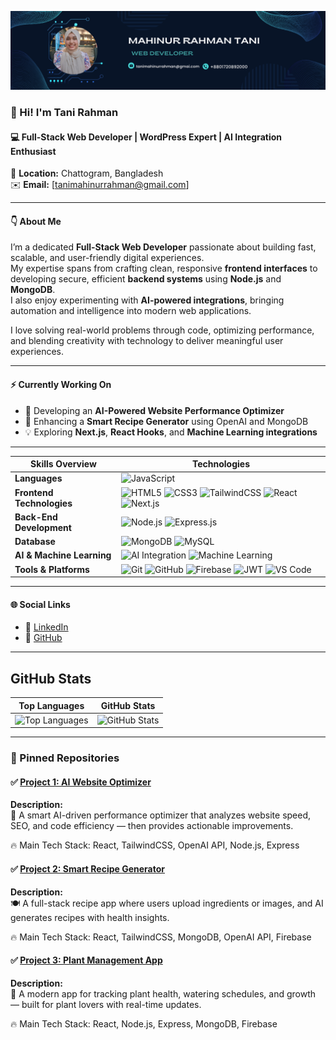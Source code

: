 <!-- Banner Image -->
![banner](/Banner.png)


### 👋 Hi! I'm **Tani Rahman**
#### 💻 Full-Stack Web Developer | WordPress Expert | AI Integration Enthusiast  
📍 **Location:** Chattogram, Bangladesh  
✉️ **Email:** [tanimahinurrahman@gmail.com]

---

#### 👇 About Me
I’m a dedicated **Full-Stack Web Developer** passionate about building fast, scalable, and user-friendly digital experiences.  
My expertise spans from crafting clean, responsive **frontend interfaces** to developing secure, efficient **backend systems** using **Node.js** and **MongoDB**.  
I also enjoy experimenting with **AI-powered integrations**, bringing automation and intelligence into modern web applications.  

I love solving real-world problems through code, optimizing performance, and blending creativity with technology to deliver meaningful user experiences.

---

#### ⚡️ Currently Working On
- 🚀 Developing an **AI-Powered Website Performance Optimizer**
- 🍳 Enhancing a **Smart Recipe Generator** using OpenAI and MongoDB
- 💡 Exploring **Next.js**, **React Hooks**, and **Machine Learning integrations**

---

|       Skills Overview        | Technologies                                                                                                                                                                                                                          |
|-----------------------|---------------------------------------------------------------------------------------------------------------------------------------------------------------------------------------------------------------------------------------|
| **Languages**         | ![JavaScript](https://img.shields.io/badge/-JavaScript-333333?style=flat&logo=javascript) |
| **Frontend Technologies** | ![HTML5](https://img.shields.io/badge/-HTML5-333333?style=flat&logo=html5) ![CSS3](https://img.shields.io/badge/-CSS3-333333?style=flat&logo=css3) ![TailwindCSS](https://img.shields.io/badge/TailwindCSS-333333?style=flat&logo=tailwindcss) ![React](https://img.shields.io/badge/-React-333333?style=flat&logo=react) ![Next.js](https://img.shields.io/badge/-Next.js-333333?style=flat&logo=next.js) |
| **Back-End Development** | ![Node.js](https://img.shields.io/badge/-Node.js-333333?style=flat&logo=node.js) ![Express.js](https://img.shields.io/badge/-Express.js-333333?style=flat&logo=express) |
| **Database**          | ![MongoDB](https://img.shields.io/badge/-MongoDB-333333?style=flat&logo=mongodb) ![MySQL](https://img.shields.io/badge/-MySQL-333333?style=flat&logo=mysql) |
| **AI & Machine Learning** | ![AI Integration](https://img.shields.io/badge/-AI%20Integration-333333?style=flat&logo=openai) ![Machine Learning](https://img.shields.io/badge/-Machine%20Learning-333333?style=flat&logo=tensorflow) |
| **Tools & Platforms** | ![Git](https://img.shields.io/badge/-Git-333333?style=flat&logo=git) ![GitHub](https://img.shields.io/badge/-GitHub-333333?style=flat&logo=github) ![Firebase](https://img.shields.io/badge/-Firebase-333333?style=flat&logo=firebase) ![JWT](https://img.shields.io/badge/-JWT-333333?style=flat&logo=json-web-tokens) ![VS Code](https://img.shields.io/badge/-VS%20Code-333333?style=flat&logo=visual-studio-code) |

---

#### 🌐 Social Links
- 💼 [LinkedIn](https://www.linkedin.com/in/mahinur-rahman-tani-441a12328)
- 🐙 [GitHub](https://github.com/tani-rahman)

---

## GitHub Stats

| Top Languages | GitHub Stats |
|:---:|:---:|
| ![Top Languages](https://github-readme-stats.vercel.app/api/top-langs/?username=Tani-Rahman&theme=transparent&hide_border=true&include_all_commits=true&count_private=true&layout=compact) | ![GitHub Stats](https://github-readme-stats.vercel.app/api?username=Tani-Rahman&theme=transparent&hide_border=true&include_all_commits=true&count_private=false) |

---

### 📌 Pinned Repositories

#### ✅ [Project 1: AI Website Optimizer](https://github.com/Tani-Rahman/AI-Website-Optimizer)

**Description:**  
🌟 A smart AI-driven performance optimizer that analyzes website speed, SEO, and code efficiency — then provides actionable improvements.

🔥 Main Tech Stack: React, TailwindCSS, OpenAI API, Node.js, Express

#### ✅ [Project 2: Smart Recipe Generator](https://github.com/Tani-Rahman/Smart-Recipe-Generator)

**Description:**  
🍽️ A full-stack recipe app where users upload ingredients or images, and AI generates recipes with health insights.

🔥 Main Tech Stack: React, TailwindCSS, MongoDB, OpenAI API, Firebase

#### ✅ [Project 3: Plant Management App](https://plant-track-app-48294.web.app/plants)

**Description:**  
🌱 A modern app for tracking plant health, watering schedules, and growth — built for plant lovers with real-time updates.

🔥 Main Tech Stack: React, Node.js, Express, MongoDB, Firebase

